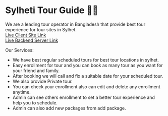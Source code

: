 # Sylheti Tour Guide 👨‍⚕️

We are a leading tour operator in Bangladesh that provide best tour experience for tour sites in Sylhet.<br/>
[Live Client Site Link](https://sylhetiguide.netlify.app/)<br/>
[Live Backend Server Link](https://sylhetiguide.herokuapp.com/)

Our Services:
* We have best regular scheduled tours for best tour locations in sylhet.
* Easy enrollment for tour and you can book as many tour as you want for your friend and family.
* After booking we will call and fix a suitable date for your scheduled tour.
* We also provide Private tour.
* You can check your enrollment also can edit and delete any enrollment anytime.
* Admin can see others enrollment to set a better tour experience and help you to schedule.
* Admin can also add new packages from add package.
